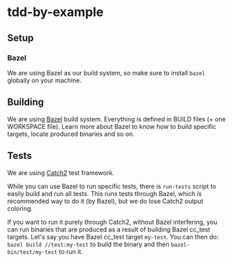 # tdd-by-example

## Setup

### Bazel
We are using Bazel as our build system, so make sure to install `bazel` globally on your machine.


## Building
We are using [Bazel](https://www.bazel.build/) build system.
Everything is defined in BUILD files (+ one WORKSPACE file).
Learn more about Bazel to know how to build specific targets, locate produced binaries and so on.


## Tests
We are using [Catch2](https://github.com/catchorg/Catch2) test framework.

While you can use Bazel to run specific tests, there is `run-tests` script to easily build and run all tests.
This runs tests through Bazel, which is recommended way to do it (by Bazel), but we do lose Catch2 output coloring.

If you want to run it purely through Catch2, without Bazel interfering, you can run binaries that are produced as a result of building Bazel cc_test targets. Let's say you have Bazel cc_test target `my-test`. You can then do: `bazel build //test:my-test` to build the binary and then `bazel-bin/test/my-test` to run it.
